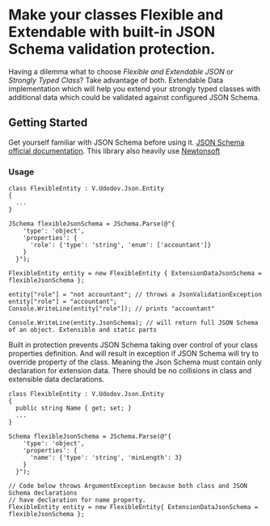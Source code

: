# Make your classes Flexible and Extendable with built-in JSON Schema validation protection.

Having a dilemma what to choose *Flexible and Extendable JSON* or *Strongly Typed Class*? Take advantage of both. 
Extendable Data implementation which will help you extend your strongly typed classes with additional data which could be validated against configured JSON Schema.

## Getting Started

Get yourself familiar with JSON Schema before using it. [JSON Schema official documentation](https://json-schema.org/).
This library also heavily use [Newtonsoft](https://newtonsoft.com)

### Usage

```
class FlexibleEntity : V.Udodov.Json.Entity
{
  ...
}

JSchema flexibleJsonSchema = JSchema.Parse(@"{
    'type': 'object',
    'properties': {
      'role': {'type': 'string', 'enum': ['accountant']}
    }
  }");

FlexibleEntity entity = new FlexibleEntity { ExtensionDataJsonSchema = flexibleJsonSchema };

entity["role"] = "not accountant"; // throws a JsonValidationException
entity["role"] = "accountant";
Console.WriteLine(entity["role"]); // prints "accountant"

Console.WriteLine(entity.JsonSchema); // will return full JSON Schema of an object. Extensible and static parts

```
Built in protection prevents JSON Schema taking over control of your class properties definition. 
And will result in exception if JSON Schema will try to override property of the class.
Meaning the Json Schema must contain only declaration for extension data. 
There should be no collisions in class and extensible data declarations.

```
class FlexibleEntity : V.Udodov.Json.Entity
{
  public string Name { get; set; }
  ...
}

Schema flexibleJsonSchema = JSchema.Parse(@"{
    'type': 'object',
    'properties': {
      'name': {'type': 'string', 'minLength': 3}
    }
  }");

// Code below throws ArgumentException because both class and JSON Schema declarations
// have declaration for name property.
FlexibleEntity entity = new FlexibleEntity{ ExtensionDataJsonSchema = flexibleJsonSchema };

```
